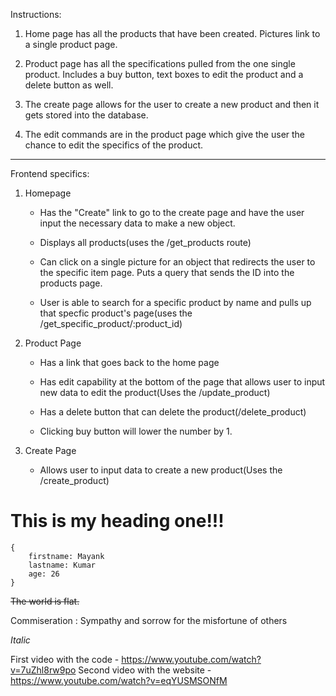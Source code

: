 Instructions:

1. Home page has all the products that have been created. Pictures link to a single product page. 

2. Product page has all the specifications pulled from the one single product. Includes a buy button, text boxes to edit the product and a delete button as well.

3. The create page allows for the user to create a new product and then it gets stored into the database.

4. The edit commands are in the product page which give the user the chance to edit the specifics of the product.

__________________________________________________________

Frontend specifics:

1. Homepage
    - Has the "Create" link to go to the create page and have the user input the necessary data to make a new object.

    - Displays all products(uses the /get_products route)

    - Can click on a single picture for an object that redirects the user to the specific item page. Puts a query that sends the ID into the products page.

    - User is able to search for a specific product by name and pulls up that specfic product's page(uses the /get_specific_product/:product_id)

2. Product Page
    - Has a link that goes back to the home page

    - Has edit capability at the bottom of the page that allows user to input new data to edit the product(Uses the /update_product)

    - Has a delete button that can delete the product(/delete_product)

    - Clicking buy button will lower the number by 1.

3. Create Page
    - Allows user to input data to create a new product(Uses the /create_product)


# This is my heading one!!!

```
{
    firstname: Mayank
    lastname: Kumar
    age: 26
}

```

~~The world is flat.~~

Commiseration
: Sympathy and sorrow for the misfortune of others


*Italic*


First video with the code - https://www.youtube.com/watch?v=7uZhl8rw9po
Second video with the website - https://www.youtube.com/watch?v=eqYUSMSONfM